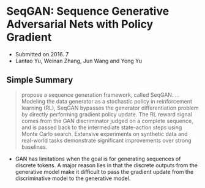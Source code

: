 # SeqGAN: Sequence Generative Adversarial Nets with Policy Gradient

- Submitted on 2016. 7
- Lantao Yu, Weinan Zhang, Jun Wang and Yong Yu

## Simple Summary

> propose a sequence generation framework, called SeqGAN. ... Modeling the data generator as a stochastic policy in reinforcement learning (RL), SeqGAN bypasses the generator differentiation problem by directly performing gradient policy update. The RL reward signal comes from the GAN discriminator judged on a complete sequence, and is passed back to the intermediate state-action steps using Monte Carlo search. Extensive experiments on synthetic data and real-world tasks demonstrate significant improvements over strong baselines.

- GAN has limitations when the goal is for generating sequences of discrete tokens. A major reason lies in that the discrete outputs from the generative model make it difficult to pass the gradient update from the discriminative model to the generative model.